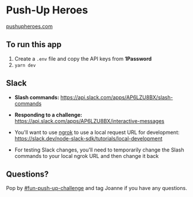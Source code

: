 # Push-Up Heroes

[pushupheroes.com](https://pushupheroes.com/)

## To run this app

1. Create a `.env` file and copy the API keys from **1Password**
2. `yarn dev`

## Slack
- **Slash commands:** https://api.slack.com/apps/AP6LZU8BX/slash-commands
- **Responding to a challenge:** https://api.slack.com/apps/AP6LZU8BX/interactive-messages

- You'll want to use [ngrok](https://ngrok.com) to use a local request URL for development: https://slack.dev/node-slack-sdk/tutorials/local-development
- For testing Slack changes, you'll need to temporarily change the Slash commands to your local ngrok URL and then change it back

## Questions?
Pop by [#fun-push-up-challenge](https://app.slack.com/client/T024VA8T9/CNTT52KV0) and tag Joanne if you have any questions.
